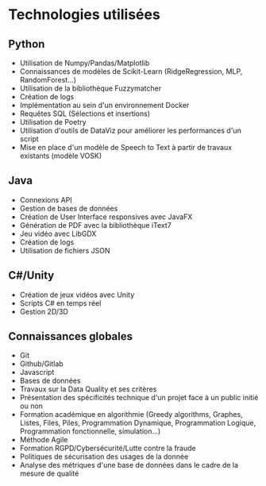 # Technologies utilisées

## Python

  - Utilisation de Numpy/Pandas/Matplotlib
  - Connaissances de modèles de Scikit-Learn (RidgeRegression, MLP, RandomForest...)
  - Utilisation de la bibliothèque Fuzzymatcher
  - Création de logs
  - Implémentation au sein d'un environnement Docker
  - Requêtes SQL (Sélections et insertions)
  - Utilisation de Poetry
  - Utilisation d'outils de DataViz pour améliorer les performances d'un script
  - Mise en place d'un modèle de Speech to Text à partir de travaux existants (modèle VOSK)
  
## Java

  - Connexions API
  - Gestion de bases de données
  - Création de User Interface responsives avec JavaFX
  - Génération de PDF avec la bibliothèque iText7
  - Jeu vidéo avec LibGDX
  - Création de logs
  - Utilisation de fichiers JSON

## C#/Unity

  - Création de jeux vidéos avec Unity
  - Scripts C# en temps réel
  - Gestion 2D/3D

## Connaissances globales

  - Git
  - Github/Gitlab
  - Javascript
  - Bases de données
  - Travaux sur la Data Quality et ses critères
  - Présentation des spécificités technique d'un projet face à un public initié ou non
  - Formation académique en algorithmie (Greedy algorithms, Graphes, Listes, Files, Piles, Programmation Dynamique, Programmation Logique, Programmation fonctionnelle, simulation...)
  - Méthode Agile
  - Formation RGPD/Cybersécurité/Lutte contre la fraude
  - Politiques de sécurisation des usages de la donnée
  - Analyse des métriques d'une base de données dans le cadre de la mesure de qualité
